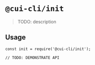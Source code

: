 # `@cui-cli/init`

> TODO: description

## Usage

```
const init = require('@cui-cli/init');

// TODO: DEMONSTRATE API
```
